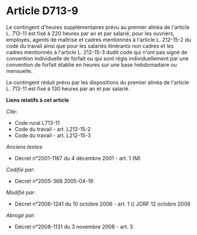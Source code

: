 # Article D713-9

Le contingent d'heures supplémentaires prévu au premier alinéa de l'article L. 713-11 est fixé à 220 heures par an et par
salarié, pour les ouvriers, employés, agents de maîtrise et cadres mentionnés à l'article L. 212-15-2 du code du travail
ainsi que pour les salariés itinérants non cadres et les cadres mentionnés à l'article L. 212-15-3 dudit code qui n'ont pas
signé de convention individuelle de forfait ou qui sont régis individuellement par une convention de forfait établie en
heures sur une base hebdomadaire ou mensuelle.

Le contingent réduit prévu par les dispositions du premier alinéa de l'article L. 713-11 est fixé à 130 heures par an et par
salarié.

**Liens relatifs à cet article**

_Cite_:

  - Code rural L713-11
  - Code du travail - art. L212-15-2
  - Code du travail - art. L212-15-3

_Anciens textes_:

  - Décret n°2001-1167 du 4 décembre 2001 - art. 1 (M)

_Codifié par_:

  - Décret n°2005-368 2005-04-19

_Modifié par_:

  - Décret n°2006-1241 du 10 octobre 2006 - art. 1 () JORF 12 octobre 2006

_Abrogé par_:

  - Décret n°2008-1131 du 3 novembre 2008 - art. 3
